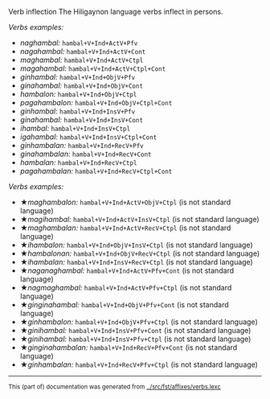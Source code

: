 Verb inflection
The Hiligaynon language verbs inflect in persons.











*Verbs examples:*
* *naghambal:* `hambal+V+Ind+ActV+Pfv`
* *nagahambal:* `hambal+V+Ind+ActV+Cont`
* *maghambal:* `hambal+V+Ind+ActV+Ctpl`
* *magahambal:* `hambal+V+Ind+ActV+Ctpl+Cont`
* *ginhambal:* `hambal+V+Ind+ObjV+Pfv`
* *ginahambal:* `hambal+V+Ind+ObjV+Cont`
* *hambalon:* `hambal+V+Ind+ObjV+Ctpl`
* *pagahambalon:* `hambal+V+Ind+ObjV+Ctpl+Cont`
* *ginhambal:* `hambal+V+Ind+InsV+Pfv`
* *ginahambal:* `hambal+V+Ind+InsV+Cont`
* *ihambal:* `hambal+V+Ind+InsV+Ctpl`
* *igahambal:* `hambal+V+Ind+InsV+Ctpl+Cont`
* *ginhambalan:* `hambal+V+Ind+RecV+Pfv`
* *ginahambalan:* `hambal+V+Ind+RecV+Cont`
* *hambalan:* `hambal+V+Ind+RecV+Ctpl`
* *pagahambalan:* `hambal+V+Ind+RecV+Ctpl+Cont`


*Verbs examples:*
* ★*maghambalon:* `hambal+V+Ind+ActV+ObjV+Ctpl` (is not standard language)
* ★*magihambal:* `hambal+V+Ind+ActV+InsV+Ctpl` (is not standard language)
* ★*maghambalan:* `hambal+V+Ind+ActV+RecV+Ctpl` (is not standard language)
* ★*ihambalon:* `hambal+V+Ind+ObjV+InsV+Ctpl` (is not standard language)
* ★*hambalonan:* `hambal+V+Ind+ObjV+RecV+Ctpl` (is not standard language)
* ★*ihambalan:* `hambal+V+Ind+InsV+RecV+Ctpl` (is not standard language)
* ★*naganaghambal:* `hambal+V+Ind+ActV+Pfv+Cont` (is not standard language)
* ★*nagmaghambal:* `hambal+V+Ind+ActV+Pfv+Ctpl` (is not standard language)
* ★*ginginahambal:* `hambal+V+Ind+ObjV+Pfv+Cont` (is not standard language)
* ★*ginhambalon:* `hambal+V+Ind+ObjV+Pfv+Ctpl` (is not standard language)
* ★*ginihambal:* `hambal+V+Ind+InsV+Pfv+Cont` (is not standard language)
* ★*ginihambal:* `hambal+V+Ind+InsV+Pfv+Ctpl` (is not standard language)
* ★*ginginahambalan:* `hambal+V+Ind+RecV+Pfv+Cont` (is not standard language)
* ★*ginhambalan:* `hambal+V+Ind+RecV+Pfv+Ctpl` (is not standard language)
* * *
<small>This (part of) documentation was generated from [../src/fst/affixes/verbs.lexc](http://github.com/giellalt/lang-hil/blob/main/../src/fst/affixes/verbs.lexc)</small>